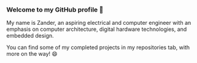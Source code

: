 ### Welcome to my GitHub profile 👋
My name is Zander, an aspiring electrical and computer engineer with an emphasis on computer architecture, digital hardware technologies, and embedded design. 

You can find some of my completed projects in my repositories tab, with more on the way! 😄
<!--
**Zanatticus/Zanatticus** is a ✨ _special_ ✨ repository because its `README.md` (this file) appears on your GitHub profile.

Here are some ideas to get you started:

- 🔭 I’m currently working on ...
- 🌱 I’m currently learning ...
- 👯 I’m looking to collaborate on ...
- 🤔 I’m looking for help with ...
- 💬 Ask me about ...
- 📫 How to reach me: ...
- 😄 Pronouns: ...
- ⚡ Fun fact: ...
-->
